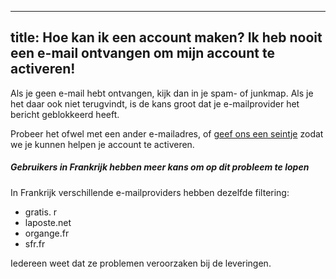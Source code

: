 ***

## title: Hoe kan ik een account maken? Ik heb nooit een e-mail ontvangen om mijn account te activeren!

Als je geen e-mail hebt ontvangen, kijk dan in je spam- of junkmap. Als je het daar ook niet terugvindt, is de kans groot dat je e-mailprovider het bericht geblokkeerd heeft.

Probeer het ofwel met een ander e-mailadres, of [geef ons een seintje](https://discord.freesewing.org/) zodat we je kunnen helpen je account te activeren.

<Note>

##### Gebruikers in Frankrijk hebben meer kans om op dit probleem te lopen

In Frankrijk verschillende e-mailproviders hebben dezelfde filtering:

*   gratis. r
*   laposte.net
*   organge.fr
*   sfr.fr

Iedereen weet dat ze problemen veroorzaken bij de leveringen.

</Note>
